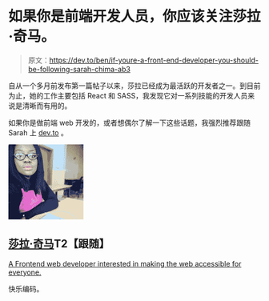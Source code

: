 # 如果你是前端开发人员，你应该关注莎拉·奇马。

> 原文：<https://dev.to/ben/if-youre-a-front-end-developer-you-should-be-following-sarah-chima-ab3>

自从一个多月前发布第一篇帖子以来，莎拉已经成为最活跃的开发者之一。到目前为止，她的工作主要包括 React 和 SASS，我发现它对一系列技能的开发人员来说是清晰而有用的。

如果你是做前端 web 开发的，或者想偶尔了解一下这些话题，我强烈推荐跟随 Sarah 上 [dev.to](https://dev.to/) 。

[![sarah_chima image](img/12559cb85172c679a639470250e41b1d.png)](/sarah_chima)

## [莎拉·奇马](/sarah_chima)T2【跟随】

[A Frontend web developer interested in making the web accessible for everyone.](/sarah_chima)

快乐编码。